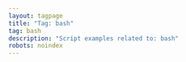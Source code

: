 ```yaml
---
layout: tagpage
title: "Tag: bash"
tag: bash
description: "Script examples related to: bash"
robots: noindex
---
```

